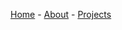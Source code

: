 
[Home](https://markgreene74.github.io/) - [About](https://markgreene74.github.io/about) - [Projects](https://markgreene74.github.io/projects)
